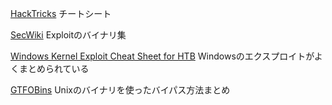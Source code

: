 [HackTricks](https://book.hacktricks.xyz/windows/basic-powershell-for-pentesters)
チートシート

[SecWiki](https://github.com/SecWiki)
Exploitのバイナリ集

[Windows Kernel Exploit Cheat Sheet for HTB](https://kakyouim.hatenablog.com/entry/2020/05/27/010807)
Windowsのエクスプロイトがよくまとめられている

[GTFOBins](https://gtfobins.github.io/)
Unixのバイナリを使ったバイパス方法まとめ
